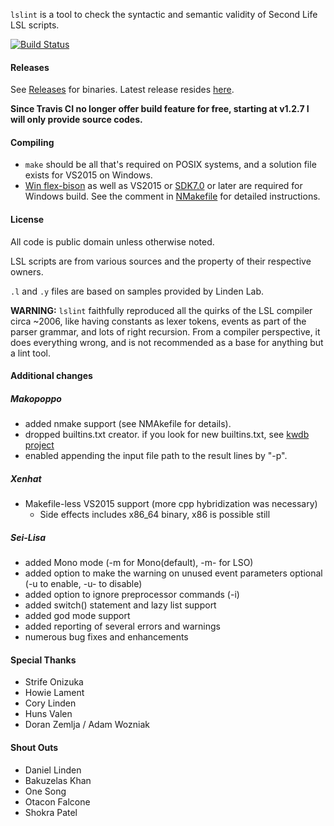 `lslint` is a tool to check the syntactic and semantic validity of Second Life LSL scripts.

[![Build Status](https://travis-ci.org/Makopo/lslint.svg?branch=master)](https://travis-ci.org/Makopo/lslint)

#### Releases

See [Releases](https://github.com/Makopo/lslint/releases) for binaries.
Latest release resides [here](https://github.com/Makopo/lslint/releases/latest).

**Since Travis CI no longer offer build feature for free, starting at v1.2.7 I will only provide source codes.**

#### Compiling
* `make` should be all that's required on POSIX systems, and a solution file exists for VS2015 on Windows.
* [Win flex-bison](http://sourceforge.net/projects/winflexbison/) as well as VS2015 or [SDK7.0](https://www.microsoft.com/download/details.aspx?id=3138) or later are required for Windows build. See the comment in [NMakefile](NMakefile) for detailed instructions.

#### License
All code is public domain unless otherwise noted.

LSL scripts are from various sources and the property of their respective owners.

`.l` and `.y` files are based on samples provided by Linden Lab.

**WARNING:** `lslint` faithfully reproduced all the quirks of the LSL compiler circa ~2006,
like having constants as lexer tokens, events as part of the parser grammar,
and lots of right recursion. From a compiler perspective, it does everything
wrong, and is not recommended as a base for anything but a lint tool.

#### Additional changes
##### Makopoppo
* added nmake support (see NMAkefile for details).
* dropped builtins.txt creator. if you look for new builtins.txt, see [kwdb project](https://github.com/Sei-Lisa/kwdb)
* enabled appending the input file path to the result lines by "-p".

##### Xenhat
* Makefile-less VS2015 support (more cpp hybridization was necessary)
    * Side effects includes x86_64 binary, x86 is possible still

##### Sei-Lisa
* added Mono mode (-m for Mono(default), -m- for LSO)
* added option to make the warning on unused event parameters optional (-u to enable, -u- to disable)
* added option to ignore preprocessor commands (-i)
* added switch() statement and lazy list support
* added god mode support
* added reporting of several errors and warnings
* numerous bug fixes and enhancements

#### Special Thanks
* Strife Onizuka
* Howie Lament
* Cory Linden
* Huns Valen
* Doran Zemlja / Adam Wozniak

#### Shout Outs
* Daniel Linden
* Bakuzelas Khan
* One Song
* Otacon Falcone
* Shokra Patel
